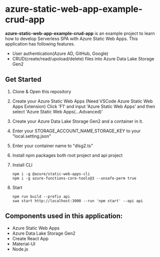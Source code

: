 
# azure-static-web-app-example-crud-app

**azure-static-web-app-example-crud-app** is an example project to learn how to develop Serverless SPA with Azure Static Web Apps.
This application has following features.

- User authentication(Azure AD, GitHub, Google)
- CRUD(create/read/upoload/delete) files into Azure Data Lake Storage Gen2

## Get Started

1. Clone & Open this repository
2. Create your Azure Static Web Apps (Need VSCode Azure Static Web Apps Extension)
   Click 'F1' and input 'Azure Static Web Apps' and then select 'Azure Static Web Apps(...Advanced)'
3. Create your Azure Data Lake Storage Gen2 and a container in it.
4. Enter your STORAGE_ACCOUNT_NAME,STORAGE_KEY to your "local.setting.json"
5. Enter your container name to "dlsg2.ts"
6. Install npm packages both root project and api project
7. Install CLI

   ```
   npm i -g @azure/static-web-apps-cli
   npm i -g azure-functions-core-tools@3 --unsafe-perm true

   ```

1. Start

   ```
   npm run build --prefix api
   swa start http://localhost:3000 --run 'npm start' --api api
   ```

## Components used in this application:

- Azure Static Web Apps
- Azure Data Lake Storage Gen2
- Create React App
- Material-UI
- Node.js
